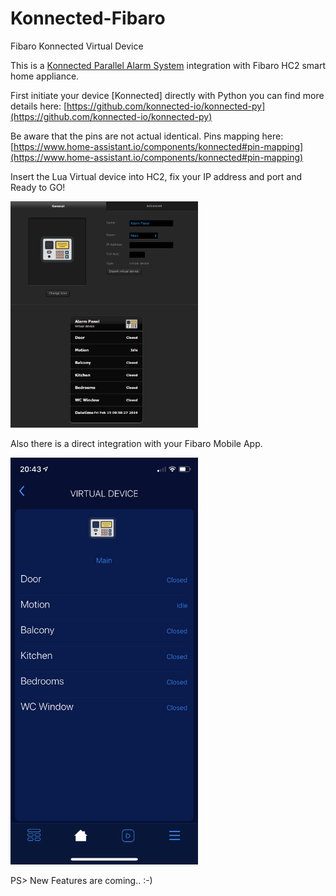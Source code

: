 # Konnected-Fibaro
>
Fibaro Konnected Virtual Device

This is a [Konnected Parallel Alarm System](https://konnected.io/blogs/news/new-product-konnected-alarm-panel-interface-connects-in-parallel-to-an-existing-wired-alarm-system "Konnected Parallel") integration with Fibaro HC2 smart home appliance.

First initiate your device [Konnected] directly with Python you can find more details here:
[https://github.com/konnected-io/konnected-py](https://github.com/konnected-io/konnected-py)

Be aware that the pins are not actual identical. 
Pins mapping here:
[https://www.home-assistant.io/components/konnected#pin-mapping](https://www.home-assistant.io/components/konnected#pin-mapping)

Insert the Lua Virtual device into HC2, fix your IP address and port and Ready to GO!
> 
<img src="https://raw.githubusercontent.com/evkapsal/Konnected-Fibaro/master/Fib2.PNG" alt="drawing" width="300"/>

Also there is a direct integration with your Fibaro Mobile App.
>
<img src="https://raw.githubusercontent.com/evkapsal/Konnected-Fibaro/master/MobileApp-Konnected.png" alt="drawing" width="300"/>

PS> New Features are coming.. :-)

